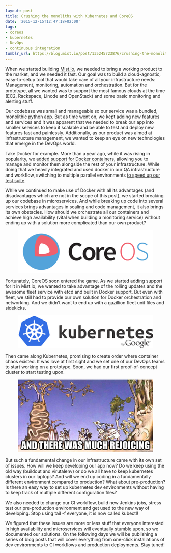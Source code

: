 ```yaml
---
layout: post
title: Crushing the monoliths with Kubernetes and CoreOS
date: '2015-12-15T12:47:18+02:00'
tags:
- coreos
- kubernetes
- DevOps
- continuous integration
tumblr_url: https://blog.mist.io/post/135245723876/crushing-the-monoliths-with-kubernetes-and-coreos
---
```

When we started building [Mist.io](https://mist.io/), we needed to bring a working product to the market, and we needed it fast. Our goal was to build a cloud-agnostic, easy-to-setup tool that would take care of all your infrastructure needs: Management, monitoring, automation and orchestration. But for the prototype, all we wanted was to support the most famous clouds at the time (EC2, Rackspace, Linode and OpenStack) and some basic monitoring and alerting stuff.

Our codebase was small and manageable so our service was a bundled, monolithic python app. But as time went on, we kept adding new features and services and it was apparent that we needed to break our app into smaller services to keep it scalable and be able to test and deploy new features fast and painlessly. Additionally, as our product was aimed at infrastructure management, we wanted to keep an eye on new technologies that emerge in the DevOps world.

Take Docker for example. More than a year ago, while it was rising in popularity, we [added support for Docker containers](http://blog.mist.io/2014-09-03-one-ui-to-rule-them-all-manage-your-docker), allowing you to manage and monitor them alongside the rest of your infrastructure. While doing that we heavily integrated and used docker in our QA infrastructure and workflow, switching to multiple parallel environments [to speed up our test suite](http://blog.mist.io/2014-04-11-move-fast-and-dont-break-things-testing-with).

While we continued to make use of Docker with all its advantages (and disadvantages which are not in the scope of this post), we started breaking up our codebase in microservices. And while breaking up code into several services brings advantages in scaling and code management, it also brings its own obstacles. How should we orchestrate all our containers and achieve high availability (vital when building a monitoring service) without ending up with a solution more complicated than our own product?

<figure data-orig-width="800" data-orig-height="256" class="tmblr-full"><img src="assets/tumblr-images/tumblr_inline_nzeavuhKNY1rgqrs8_540.png" alt="image" data-orig-width="800" data-orig-height="256"></figure>

Fortunately, CoreOS soon entered the game. As we started adding support for it in Mist.io, we wanted to take advantage of the rolling updates and the awesome fleet service with etcd and built in Docker support. But even with fleet, we still had to provide our own solution for Docker orchestration and networking. And we didn’t want to end up with a gazillion fleet unit files and sidekicks.

<figure data-orig-width="560" data-orig-height="136" class="tmblr-full"><img src="assets/tumblr-images/tumblr_inline_nzeaynqVzh1rgqrs8_540.png" alt="image" data-orig-width="560" data-orig-height="136"></figure>

Then came along Kubernetes, promising to create order where container chaos existed. It was love at first sight and we set one of our DevOps teams to start working on a prototype. Soon, we had our first proof-of-concept cluster to start testing upon.

<figure data-orig-width="625" data-orig-height="337" class="tmblr-full"><img src="assets/tumblr-images/tumblr_inline_nzear3BWpD1rgqrs8_540.jpg" alt="image" data-orig-width="625" data-orig-height="337"></figure>

But such a fundamental change in our infrastructure came with its own set of issues. How will we keep developing our app now? Do we keep using the old way (buildout and virutalenv) or do we all have to keep kubernetes clusters in our laptops? And will we end up coding in a fundamentally different environment compared to production? What about pre-production? Is there an easy way to set up kubernetes dev environments without having to keep track of multiple different configuration files?

We also needed to change our CI workflow, build new Jenkins jobs, stress test our pre-production environment and get used to the new way of developing. Stop using tail -f everyone, it is now called kubectl!

We figured that these issues are more or less stuff that everyone interested in high availability and microservices will eventually stumble upon, so we documented our solutions. On the following days we will be publishing a series of blog posts that will cover everything from one-click installations of dev environments to CI workflows and production deployments. Stay tuned!

